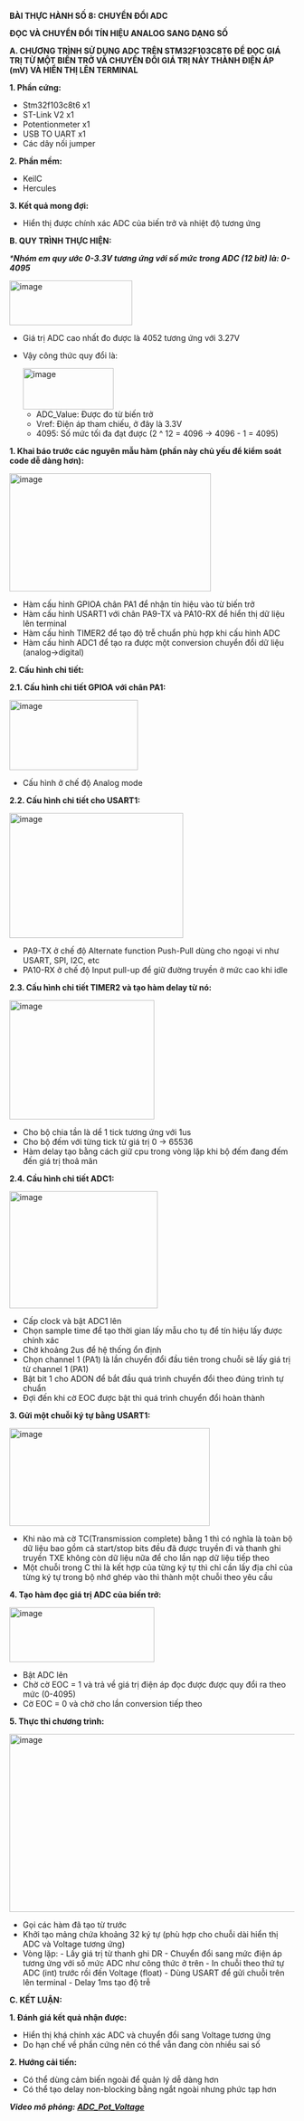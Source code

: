 **BÀI THỰC HÀNH SỐ 8: CHUYỂN ĐỔI ADC**

**ĐỌC VÀ CHUYỂN ĐỔI TÍN HIỆU ANALOG SANG DẠNG SỐ**

**A. CHƯƠNG TRÌNH SỬ DỤNG ADC TRÊN STM32F103C8T6 ĐỂ ĐỌC GIÁ TRỊ TỪ MỘT BIẾN TRỞ VÀ CHUYỂN ĐỔI GIÁ TRỊ NÀY THÀNH ĐIỆN ÁP (mV) VÀ HIỂN THỊ LÊN TERMINAL**

**1. Phần cứng:**
- Stm32f103c8t6 x1
- ST-Link V2 x1
- Potentionmeter x1
- USB TO UART x1
- Các dây nối jumper

**2. Phần mềm:**
- KeilC
- Hercules

**3. Kết quả mong đợi:**
- Hiển thị được chính xác ADC của biến trở và nhiệt độ tương ứng

**B. QUY TRÌNH THỰC HIỆN:**

_***Nhóm em quy ước 0-3.3V tương ứng với số mức trong ADC (12 bit) là: 0-4095**_

  <img width="217" height="79" alt="image" src="https://github.com/user-attachments/assets/858ad484-8e55-456a-b5b2-19cec485c966" />

- Giá trị ADC cao nhất đo được là 4052 tương ứng với 3.27V
- Vậy công thức quy đổi là:
       
    <img width="160" height="73" alt="image" src="https://github.com/user-attachments/assets/525c115b-c043-4a0e-a97c-654c9dfeea1b" />
    
    - ADC_Value: Được đo từ biến trở
    - Vref: Điện áp tham chiếu, ở đây là 3.3V
    - 4095: Số mức tối đa đạt được (2 ^ 12 = 4096 -> 4096 - 1 = 4095)

**1. Khai báo trước các nguyên mẫu hàm (phần này chủ yếu để kiểm soát code dễ dàng hơn):**

<img width="356" height="209" alt="image" src="https://github.com/user-attachments/assets/0f3aee67-0ae2-4803-b567-6d6353bf4829" />

- Hàm cấu hình GPIOA chân PA1 để nhận tín hiệu vào từ biến trở
- Hàm cấu hình USART1 với chân PA9-TX và PA10-RX để hiển thị dữ liệu lên terminal
- Hàm cấu hình TIMER2 để tạo độ trễ chuẩn phù hợp khi cấu hình ADC
- Hàm cấu hình ADC1 để tạo ra được một conversion chuyển đổi dữ liệu (analog->digital)

**2. Cấu hình chi tiết:**

**2.1. Cấu hình chi tiết GPIOA với chân PA1:**

<img width="227" height="124" alt="image" src="https://github.com/user-attachments/assets/0dedd462-074d-45c3-991e-35152abd1b56" />

- Cấu hình ở chế độ Analog mode

**2.2. Cấu hình chi tiết cho USART1:**

<img width="307" height="221" alt="image" src="https://github.com/user-attachments/assets/3aa0a9b4-5260-4c34-9f69-e9cdef9da4b9" />

- PA9-TX ở chế độ Alternate function Push-Pull dùng cho ngoại vi như USART, SPI, I2C, etc
- PA10-RX ở chế độ Input pull-up để giữ đường truyền ở mức cao khi idle

**2.3. Cấu hình chi tiết TIMER2 và tạo hàm delay từ nó:**

<img width="256" height="211" alt="image" src="https://github.com/user-attachments/assets/6120d05a-2224-4d74-943b-dbcf5dd8783a" />

- Cho bộ chia tần là dể 1 tick tương ứng với 1us
- Cho bộ đếm với từng tick từ giá trị 0 -> 65536
- Hàm delay tạo bằng cách giữ cpu trong vòng lặp khi bộ đếm đang đếm đến giá trị thoả mãn

**2.4. Cầu hình chi tiết ADC1:**

<img width="262" height="207" alt="image" src="https://github.com/user-attachments/assets/4c81a1c3-5726-4aa8-8c29-7cf485e68fd7" />

- Cấp clock và bật ADC1 lên
- Chọn sample time để tạo thời gian lấy mẫu cho tụ để tín hiệu lấy được chính xác
- Chờ khoảng 2us để hệ thống ổn định
- Chọn channel 1 (PA1) là lần chuyển đổi đầu tiên trong chuỗi sẽ lấy giá trị từ channel 1 (PA1)
- Bật bit 1 cho ADON để bắt đầu quá trình chuyển đổi theo đúng trình tự chuẩn
- Đợi đến khi cờ EOC được bật thì quá trình chuyển đổi hoàn thành

**3. Gửi một chuỗi ký tự bằng USART1:**

<img width="354" height="173" alt="image" src="https://github.com/user-attachments/assets/82e83789-8e7d-404f-a481-0657123d4c0e" />

- Khi nào mà cờ TC(Transmission complete) bằng 1 thì có nghĩa là toàn bộ dữ liệu bao gồm cả start/stop bits đều đã được truyền đi và thanh ghi truyền TXE không còn dữ liệu nữa để cho lần nạp dữ liệu tiếp theo
- Một chuỗi trong C thì là kết hợp của từng ký tự thì chỉ cần lấy địa chỉ của từng ký tự trong bộ nhớ ghép vào thì thành một chuỗi theo yêu cầu

**4. Tạo hàm đọc giá trị ADC của biến trở:**

<img width="256" height="97" alt="image" src="https://github.com/user-attachments/assets/1346bb29-f476-4f68-b975-dab4598bf56b" />

- Bật ADC lên
- Chờ cờ EOC = 1 và trả về giá trị điện áp đọc được được quy đổi ra theo mức (0-4095)
- Cờ EOC = 0 và chờ cho lần conversion tiếp theo

**5. Thực thi chương trình:**

<img width="505" height="315" alt="image" src="https://github.com/user-attachments/assets/6291091d-1e60-4dcb-8c61-b164fc8f3bd7" />

- Gọi các hàm đã tạo từ trước
- Khởi tạo mảng chứa khoảng 32 ký tự (phù hợp cho chuỗi dài hiển thị ADC và Voltage tương ứng)
- Vòng lặp:
      - Lấy giá trị từ thanh ghi DR
      - Chuyển đổi sang mức điện áp tương ứng với số mức ADC như công thức ở trên 
      - In chuỗi theo thứ tự ADC (int) trước rồi đến Voltage (float)
      - Dùng USART để gửi chuỗi trên lên terminal
      - Delay 1ms tạo độ trễ

**C. KẾT LUẬN:**

**1. Đánh giá kết quả nhận được:**

- Hiển thị khá chính xác ADC và chuyển đổi sang Voltage tương ứng
- Do hạn chế về phần cứng nên có thể vẫn đang còn nhiều sai số

**2. Hướng cải tiến:**

- Có thể dùng cảm biến ngoài để quản lý dễ dàng hơn
- Có thể tạo delay non-blocking bằng ngắt ngoài nhưng phức tạp hơn

**_Video mô phỏng: [ADC_Pot_Voltage](https://drive.google.com/drive/u/0/folders/1yncYx0cI1FtgzgAOeFypJnUEJCMZ6Jc0)_**

